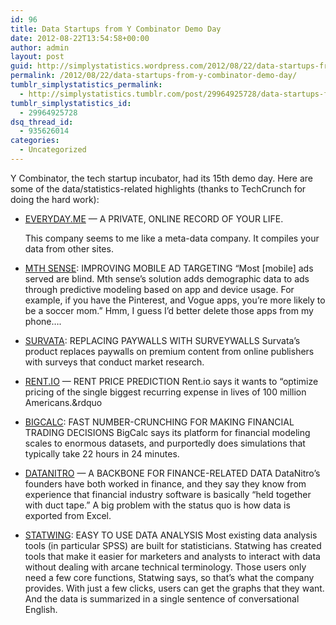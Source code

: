 ```yaml
---
id: 96
title: Data Startups from Y Combinator Demo Day
date: 2012-08-22T13:54:58+00:00
author: admin
layout: post
guid: http://simplystatistics.wordpress.com/2012/08/22/data-startups-from-y-combinator-demo-day
permalink: /2012/08/22/data-startups-from-y-combinator-demo-day/
tumblr_simplystatistics_permalink:
  - http://simplystatistics.tumblr.com/post/29964925728/data-startups-from-y-combinator-demo-day
tumblr_simplystatistics_id:
  - 29964925728
dsq_thread_id:
  - 935626014
categories:
  - Uncategorized
---
```

Y Combinator, the tech startup incubator, had its 15th demo day. Here are some of the data/statistics-related highlights (thanks to TechCrunch for doing the hard work):

  * <a href="http://www.everyday.me/" target="_blank">EVERYDAY.ME</a> — A PRIVATE, ONLINE RECORD OF YOUR LIFE. </p> 
    This company seems to me like a meta-data company. It compiles your data from other sites.

  * <a href="http://mthsense.com/" target="_blank">MTH SENSE</a>: IMPROVING MOBILE AD TARGETING 
    &#8220;Most [mobile] ads served are blind. Mth sense’s solution adds demographic data to ads through predictive modeling based on app and device usage. For example, if you have the Pinterest, and Vogue apps, you’re more likely to be a soccer mom.&#8221; Hmm, I guess I&#8217;d better delete those apps from my phone&#8230;.

  * <a href="http://www.survata.com/" target="_blank">SURVATA</a>: REPLACING PAYWALLS WITH SURVEYWALLS 
    Survata’s product replaces paywalls on premium content from online publishers with surveys that conduct market research.

  * <a href="http://www.rent.io/" target="_blank">RENT.IO</a> — RENT PRICE PREDICTION 
    Rent.io says it wants to “optimize pricing of the single biggest recurring expense in lives of 100 million Americans.&rdquo

  * <a href="http://www.bigcalc.com/" target="_blank">BIGCALC</a>: FAST NUMBER-CRUNCHING FOR MAKING FINANCIAL TRADING DECISIONS 
    BigCalc says its platform for financial modeling scales to enormous datasets, and purportedly does simulations that typically take 22 hours in 24 minutes.

  * <a href="http://www.datanitro.com/" target="_blank">DATANITRO</a> — A BACKBONE FOR FINANCE-RELATED DATA 
    DataNitro’s founders have both worked in finance, and they say they know from experience that financial industry software is basically “held together with duct tape.” A big problem with the status quo is how data is exported from Excel.

  * <a href="http://www.statwing.com/" target="_blank">STATWING</a>: EASY TO USE DATA ANALYSIS 
    Most existing data analysis tools (in particular SPSS) are built for statisticians. Statwing has created tools that make it easier for marketers and analysts to interact with data without dealing with arcane technical terminology. Those users only need a few core functions, Statwing says, so that’s what the company provides. With just a few clicks, users can get the graphs that they want. And the data is summarized in a single sentence of conversational English.